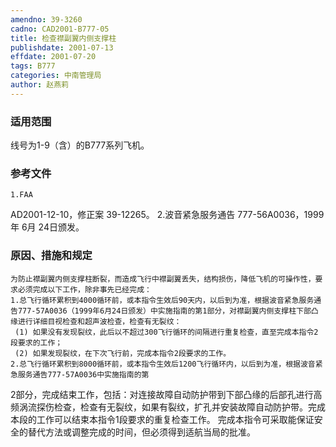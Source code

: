 ```yaml
---
amendno: 39-3260
cadno: CAD2001-B777-05
title: 检查襟副翼内侧支撑柱
publishdate: 2001-07-13
effdate: 2001-07-20
tags: B777
categories: 中南管理局
author: 赵燕莉
---
```


### 适用范围 
线号为1-9（含）的B777系列飞机。

### 参考文件
    1.FAA 
AD2001-12-10，修正案 39-12265。
    2.波音紧急服务通告 777-56A0036，1999年 6月 24日颁发。


### 原因、措施和规定 
    为防止襟副翼内侧支撑柱断裂，而造成飞行中襟副翼丢失，结构损伤，降低飞机的可操作性，要求必须完成以下工作，除非事先已经完成： 
    1.总飞行循环累积到4000循环前，或本指令生效后90天内，以后到为准，根据波音紧急服务通告777-57A0036（1999年6月24日颁发）中实施指南的第1部分，对襟副翼内侧支撑柱下部凸缘进行详细目视检查和超声波检查，检查有无裂纹： 
     (1) 如果没有发现裂纹，此后以不超过300飞行循环的间隔进行重复检查，直至完成本指令2段要求的工作； 
     (2) 如果发现裂纹，在下次飞行前，完成本指令2段要求的工作。
    2.总飞行循环累积到8000循环前，或本指令生效后1200飞行循环内，以后到为准，根据波音紧急服务通告777-57A0036中实施指南的第
  
2部分，完成结束工作，包括：对连接故障自动防护带到下部凸缘的后部孔进行高频涡流探伤检查，检查有无裂纹，如果有裂纹，扩孔并安装故障自动防护带。完成本段的工作可以结束本指令1段要求的重复检查工作。 
    完成本指令可采取能保证安全的替代方法或调整完成的时间，但必须得到适航当局的批准。
